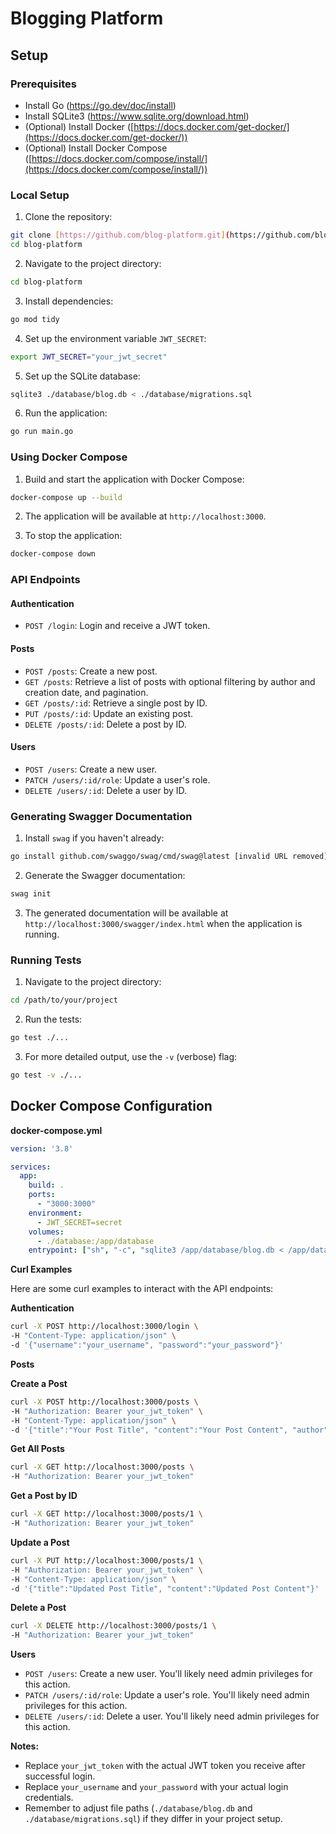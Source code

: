 # Blogging Platform

## Setup

### Prerequisites

* Install Go (https://go.dev/doc/install)
* Install SQLite3 (https://www.sqlite.org/download.html)
* (Optional) Install Docker ([https://docs.docker.com/get-docker/](https://docs.docker.com/get-docker/))
* (Optional) Install Docker Compose ([https://docs.docker.com/compose/install/](https://docs.docker.com/compose/install/))

### Local Setup

1. Clone the repository:

```sh
git clone [https://github.com/blog-platform.git](https://github.com/blog-platform.git)
cd blog-platform
```

2. Navigate to the project directory:

```sh
cd blog-platform
```

3. Install dependencies:

```sh
go mod tidy
```

4. Set up the environment variable `JWT_SECRET`:

```sh
export JWT_SECRET="your_jwt_secret"
```

5. Set up the SQLite database:

```sh
sqlite3 ./database/blog.db < ./database/migrations.sql
```

6. Run the application:

```sh
go run main.go
```

### Using Docker Compose

1. Build and start the application with Docker Compose:

```sh
docker-compose up --build
```

2. The application will be available at `http://localhost:3000`.

3. To stop the application:

```sh
docker-compose down
```

### API Endpoints

#### Authentication

* `POST /login`: Login and receive a JWT token.

#### Posts

* `POST /posts`: Create a new post.
* `GET /posts`: Retrieve a list of posts with optional filtering by author and creation date, and pagination.
* `GET /posts/:id`: Retrieve a single post by ID.
* `PUT /posts/:id`: Update an existing post.
* `DELETE /posts/:id`: Delete a post by ID.

#### Users

* `POST /users`: Create a new user.
* `PATCH /users/:id/role`: Update a user's role.
* `DELETE /users/:id`: Delete a user by ID.

### Generating Swagger Documentation

1. Install `swag` if you haven't already:

```sh
go install github.com/swaggo/swag/cmd/swag@latest [invalid URL removed]
```

2. Generate the Swagger documentation:

```sh
swag init
```

3. The generated documentation will be available at `http://localhost:3000/swagger/index.html` when the application is running.

### Running Tests

1. Navigate to the project directory:

```sh
cd /path/to/your/project
```

2. Run the tests:

```sh
go test ./...
```

3. For more detailed output, use the `-v` (verbose) flag:

```sh
go test -v ./...
```

## Docker Compose Configuration

**docker-compose.yml**

```yaml
version: '3.8'

services:
  app:
    build: .
    ports:
      - "3000:3000"
    environment:
      - JWT_SECRET=secret
    volumes:
      - ./database:/app/database
    entrypoint: ["sh", "-c", "sqlite3 /app/database/blog.db < /app/database/migrations.sql && ./main"]
```

**Curl Examples**

Here are some curl examples to interact with the API endpoints:

**Authentication**

```sh
curl -X POST http://localhost:3000/login \
-H "Content-Type: application/json" \
-d '{"username":"your_username", "password":"your_password"}'
```

**Posts**

**Create a Post**

```sh
curl -X POST http://localhost:3000/posts \
-H "Authorization: Bearer your_jwt_token" \
-H "Content-Type: application/json" \
-d '{"title":"Your Post Title", "content":"Your Post Content", "author":"Author Name"}'
```

**Get All Posts**

```sh
curl -X GET http://localhost:3000/posts \
-H "Authorization: Bearer your_jwt_token"
```

**Get a Post by ID**

```sh
curl -X GET http://localhost:3000/posts/1 \
-H "Authorization: Bearer your_jwt_token"
```

**Update a Post**

```sh
curl -X PUT http://localhost:3000/posts/1 \
-H "Authorization: Bearer your_jwt_token" \
-H "Content-Type: application/json" \
-d '{"title":"Updated Post Title", "content":"Updated Post Content"}'
```

**Delete a Post**

```sh
curl -X DELETE http://localhost:3000/posts/1 \
-H "Authorization: Bearer your_jwt_token"
```

**Users**

* `POST /users`: Create a new user. You'll likely need admin privileges for this action.
* `PATCH /users/:id/role`: Update a user's role. You'll likely need admin privileges for this action.
* `DELETE /users/:id`: Delete a user. You'll likely need admin privileges for this action.

**Notes:**

* Replace `your_jwt_token` with the actual JWT token you receive after successful login.
* Replace `your_username` and `your_password` with your actual login credentials.
* Remember to adjust file paths (`./database/blog.db` and `./database/migrations.sql`) if they differ in your project setup.
